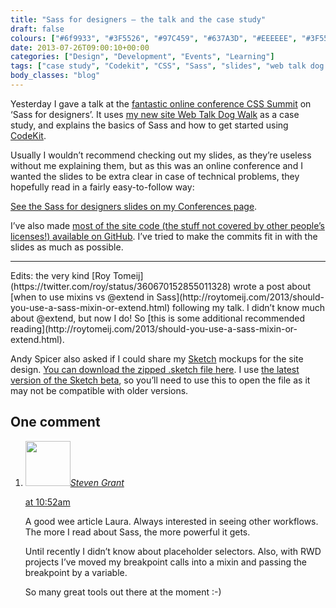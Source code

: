 ```yaml
---
title: "Sass for designers — the talk and the case study"
draft: false
colours: ["#6f9933", "#3F5526", "#97C459", "#637A3D", "#EEEEEE", "#3F5526", "#637A3D"]
date: 2013-07-26T09:00:10+00:00
categories: ["Design", "Development", "Events", "Learning"]
tags: ["case study", "Codekit", "CSS", "Sass", "slides", "web talk dog walk"]
body_classes: "blog"
---
```


Yesterday I gave a talk at the [fantastic online conference CSS Summit](http://environmentsforhumans.com/2013/css-summit/) on ‘Sass for designers’. It uses [my new site Web Talk Dog Walk](http://webtalkdogwalk.in/brighton/) as a case study, and explains the basics of Sass and how to get started using [CodeKit](http://incident57.com/codekit/).

Usually I wouldn’t recommend checking out my slides, as they’re useless without me explaining them, but as this was an online conference and I wanted the slides to be extra clear in case of technical problems, they hopefully read in a fairly easy-to-follow way:

[See the Sass for designers slides on my Conferences page](/conferences/#post-3873).

I’ve also made [most of the site code (the stuff not covered by other people’s licenses!) available on GitHub](https://github.com/laurakalbag/webtalkdogwalk). I’ve tried to make the commits fit in with the slides as much as possible.

<hr/>
Edits: the very kind [Roy Tomeij](https://twitter.com/roy/status/360670152855011328) wrote a post about [when to use mixins vs @extend in Sass](http://roytomeij.com/2013/should-you-use-a-sass-mixin-or-extend.html) following my talk. I didn’t know much about @extend, but now I do! So [this is some additional recommended reading](http://roytomeij.com/2013/should-you-use-a-sass-mixin-or-extend.html).

Andy Spicer also asked if I could share my [Sketch](http://www.bohemiancoding.com/sketch/) mockups for the site design. [You can download the zipped .sketch file here](https://www.dropbox.com/s/13tfiy8xzworplz/Web%20talk%20dog%20walk%20mockup.zip). I use [the latest version of the Sketch beta](http://www.bohemiancoding.com/sketch/beta/), so you’ll need to use this to open the file as it may not be compatible with older versions.

## One comment

<ol class="commentlist">
	<li class="comment even thread-even depth-1" id="li-comment-566">
			<div class="comment-author vcard">
			<img alt='' src='https://secure.gravatar.com/avatar/32f64168571caa3020b81676974a70f0?s=72&amp;d=mm&amp;r=g' srcset='https://secure.gravatar.com/avatar/32f64168571caa3020b81676974a70f0?s=144&amp;d=mm&amp;r=g 2x' class='avatar avatar-72 photo' height='72' width='72' /><cite class="fn"><a href='http://digitalevangelist.net' rel='external nofollow' class='url'>Steven Grant</a></cite>
				<aside class="comment-meta commentmetadata"><p><a href="#comment-566"><time datetime="2013-07-26T10:52:30+00:00" pubdate class="published">
		 at <span class="hours">10:52am</span></time></a></p>
	</aside>
	</div>
	<div class="comment-entry">
		A good wee article Laura. Always interested in seeing other workflows. The more I read about Sass, the more powerful it gets. 

Until recently I didn’t know about placeholder selectors. Also, with RWD projects I’ve moved my breakpoint calls into a mixin and passing the breakpoint by a variable.

So many great tools out there at the moment :-)
	</div>
</li>
</ol>

